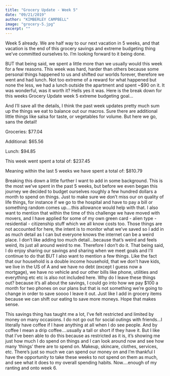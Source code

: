 ```yaml
---
title: "Grocery Update - Week 5"
date: "09/21/2019"
author: "KIMBERLEY CAMPBELL"
image: "grocery-5.jpg"
excerpt: ""
---
```


Week 5 already. We are half way to our next vacation in 5 weeks, and that vacation is the end of this grocery savings and extreme budgeting thing we’ve committed ourselves to. I’m looking forward to it being done.

BUT that being said, we spent a little more than we usually would this week for a few reasons. This week was hard, harder than others because some personal things happened to us and shifted our worlds forever, therefore we went and had lunch. Not too extreme of a reward for what happened but none the less, we had a lunch outside the apartment and spent ~$90 on it. It was wonderful, was it worth it? Hells yes it was. Here is the break down for this weeks Grocery Update week 5 extreme budgeting goal…

And I’ll save all the details, I think the past week updates pretty much sum up the things we eat to balance out our macros. Sure there are additional little things like salsa for taste, or vegetables for volume. But here we go, sans the detail!

Groceries: $77.04

Additional: $65.56

Lunch: $94.85

This week went spent a total of: $237.45

Meaning within the last 5 weeks we have spent a total of: $810.79

Breaking this down a little further I want to add in some background. This is the most we’ve spent in the past 5 weeks, but before we even began this journey we decided to budget ourselves roughly a few hundred dollars a month to spend on things. Just to make sure we don’t miss our on quality of life things, for instance if we go to the hospital and have to pay a bill or something random comes up….this allowance would help with that. I also want to mention that within the time of this challenge we have moved with movers, and I have applied for some of my own green card - alien type - residential - citizenship stuff which we all know costs too. Those things are not accounted for here, the intent is to monitor what we’ve saved so I add in as much detail as I can but everyone knows the internet can be a weird place. I don’t like adding too much detail…because that’s weird and feels weird, its just all around weird to me. Therefore I don’t do it. That being said, I do enjoy sharing our savings and sharing when we meet goals and I’ll continue to do that BUT I also want to mention a few things. Like the fact that our household is a double income household, that we don’t have kids, we live in the US of A and we have no debt (except I guess now a mortgage), we have no vehicle and our other bills like phone, utilities and everything etc etc is also not included here. Why do I leave these things out? because it’s all about the savings, I could go into how we pay $100 a month for two phones on our plans but that is not something we’re going to change in order to save soooo I leave it out. Just like I add in grocery items because we can shift our eating to save more moneys. Hope that makes sense.

This savings thing has taught me a lot, I’ve felt restricted and limited by money on many occasions. I do not go out for social outings with friends…I literally have coffee if I have anything at all when I do see people. And by coffee I mean a drip coffee….usually a tall or short if they have it. But I like that I’ve been able to do this because as restricted as it is, it’s showing me just how much I do spend on things and I can look around now and see how many ‘things’ there are to spend on. Makeup, skincare, clothes, services, etc. There’s just so much we can spend our money on and I’m thankful I have the opportunity to take these weeks to not spend on them as much, and see what it does to my overall spending habits. Now….enough of my ranting and onto week 6.

